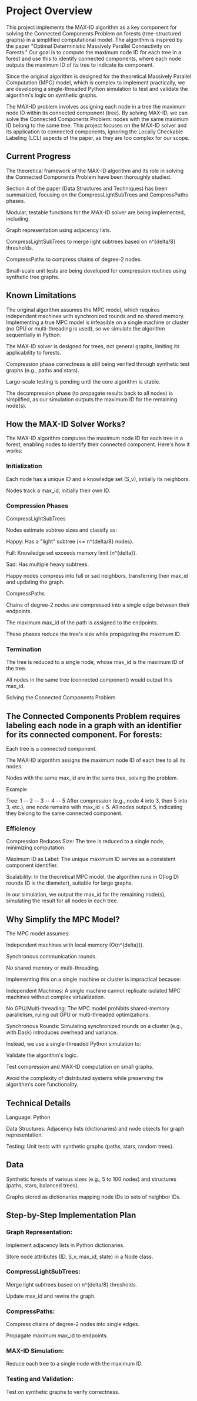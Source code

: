 # Project Overview

This project implements the MAX-ID algorithm as a key component for solving the Connected Components Problem on forests (tree-structured graphs) in a simplified computational model. The algorithm is inspired by the paper "Optimal Deterministic Massively Parallel Connectivity on Forests." Our goal is to compute the maximum node ID for each tree in a forest and use this to identify connected components, where each node outputs the maximum ID of its tree to indicate its component.

Since the original algorithm is designed for the theoretical Massively Parallel Computation (MPC) model, which is complex to implement practically, we are developing a single-threaded Python simulation to test and validate the algorithm's logic on synthetic graphs.

The MAX-ID problem involves assigning each node in a tree the maximum node ID within its connected component (tree). By solving MAX-ID, we can solve the Connected Components Problem: nodes with the same maximum ID belong to the same tree. This project focuses on the MAX-ID solver and its application to connected components, ignoring the Locally Checkable Labeling (LCL) aspects of the paper, as they are too complex for our scope.

## Current Progress

The theoretical framework of the MAX-ID algorithm and its role in solving the Connected Components Problem have been thoroughly studied.

Section 4 of the paper (Data Structures and Techniques) has been summarized, focusing on the CompressLightSubTrees and CompressPaths phases.

Modular, testable functions for the MAX-ID solver are being implemented, including:

Graph representation using adjacency lists.

CompressLightSubTrees to merge light subtrees based on n^{delta/8} thresholds.

CompressPaths to compress chains of degree-2 nodes.

Small-scale unit tests are being developed for compression routines using synthetic tree graphs.


## Known Limitations

The original algorithm assumes the MPC model, which requires independent machines with synchronized rounds and no shared memory. Implementing a true MPC model is infeasible on a single machine or cluster (no GPU or multi-threading is used), so we simulate the algorithm sequentially in Python.

The MAX-ID solver is designed for trees, not general graphs, limiting its applicability to forests.

Compression phase correctness is still being verified through synthetic test graphs (e.g., paths and stars).

Large-scale testing is pending until the core algorithm is stable.

The decompression phase (to propagate results back to all nodes) is simplified, as our simulation outputs the maximum ID for the remaining node(s).

## How the MAX-ID Solver Works?

The MAX-ID algorithm computes the maximum node ID for each tree in a forest, enabling nodes to identify their connected component. Here's how it works:

### Initialization

Each node has a unique ID and a knowledge set (S_v), initially its neighbors.

Nodes track a max_id, initially their own ID.

### Compression Phases

CompressLightSubTrees

Nodes estimate subtree sizes and classify as:

Happy: Has a "light" subtree (<= n^{delta/8} nodes).

Full: Knowledge set exceeds memory limit (n^{delta}).

Sad: Has multiple heavy subtrees.

Happy nodes compress into full or sad neighbors, transferring their max_id and updating the graph.

CompressPaths

Chains of degree-2 nodes are compressed into a single edge between their endpoints.

The maximum max_id of the path is assigned to the endpoints.

These phases reduce the tree's size while propagating the maximum ID.

### Termination

The tree is reduced to a single node, whose max_id is the maximum ID of the tree.

All nodes in the same tree (connected component) would output this max_id.

Solving the Connected Components Problem

## The Connected Components Problem requires labeling each node in a graph with an identifier for its connected component. For forests:

Each tree is a connected component.

The MAX-ID algorithm assigns the maximum node ID of each tree to all its nodes.

Nodes with the same max_id are in the same tree, solving the problem.

Example

Tree: 1 -- 2 -- 3 -- 4 -- 5
After compression (e.g., node 4 into 3, then 5 into 3, etc.), one node remains with max_id = 5. All nodes output 5, indicating they belong to the same connected component.

### Efficiency

Compression Reduces Size: The tree is reduced to a single node, minimizing computation.

Maximum ID as Label: The unique maximum ID serves as a consistent component identifier.

Scalability: In the theoretical MPC model, the algorithm runs in O(log D) rounds (D is the diameter), suitable for large graphs.

In our simulation, we output the max_id for the remaining node(s), simulating the result for all nodes in each tree.

## Why Simplify the MPC Model?

The MPC model assumes:

Independent machines with local memory (O(n^{delta})).

Synchronous communication rounds.

No shared memory or multi-threading.

Implementing this on a single machine or cluster is impractical because:

Independent Machines: A single machine cannot replicate isolated MPC machines without complex virtualization.

No GPU/Multi-threading: The MPC model prohibits shared-memory parallelism, ruling out GPU or multi-threaded optimizations.

Synchronous Rounds: Simulating synchronized rounds on a cluster (e.g., with Dask) introduces overhead and variance.

Instead, we use a single-threaded Python simulation to:

Validate the algorithm's logic.

Test compression and MAX-ID computation on small graphs.

Avoid the complexity of distributed systems while preserving the algorithm's core functionality.

## Technical Details

Language: Python

Data Structures: Adjacency lists (dictionaries) and node objects for graph representation.

Testing: Unit tests with synthetic graphs (paths, stars, random trees).

## Data

Synthetic forests of various sizes (e.g., 5 to 100 nodes) and structures (paths, stars, balanced trees).

Graphs stored as dictionaries mapping node IDs to sets of neighbor IDs.

## Step-by-Step Implementation Plan

### Graph Representation:

Implement adjacency lists in Python dictionaries.

Store node attributes (ID, S_v, max_id, state) in a Node class.

### CompressLightSubTrees:

Merge light subtrees based on n^{delta/8} thresholds.

Update max_id and rewire the graph.

### CompressPaths:

Compress chains of degree-2 nodes into single edges.

Propagate maximum max_id to endpoints.

### MAX-ID Simulation:

Reduce each tree to a single node with the maximum ID.

### Testing and Validation:

Test on synthetic graphs to verify correctness.

